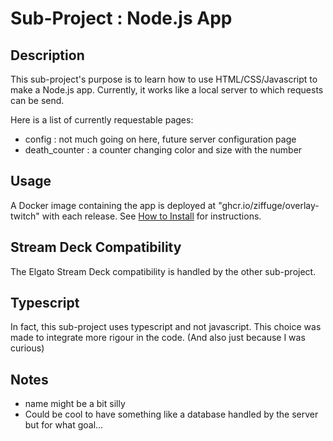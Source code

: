 # Sub-Project : Node.js App
## Description

This sub-project's purpose is to learn how to use HTML/CSS/Javascript to make a Node.js app.
Currently, it works like a local server to which requests can be send.

Here is a list of currently requestable pages:
- config : not much going on here, future server configuration page
- death_counter : a counter changing color and size with the number

## Usage

A Docker image containing the app is deployed at "ghcr.io/ziffuge/overlay-twitch" with each release.
See [How to Install](../README.md#how-to-install) for instructions.

## Stream Deck Compatibility

The Elgato Stream Deck compatibility is handled by the other sub-project. 

## Typescript

In fact, this sub-project uses typescript and not javascript. This choice was made to integrate more rigour in the code. (And also just because I was curious)

## Notes

- name might be a bit silly
- Could be cool to have something like a database handled by the server but for what goal...